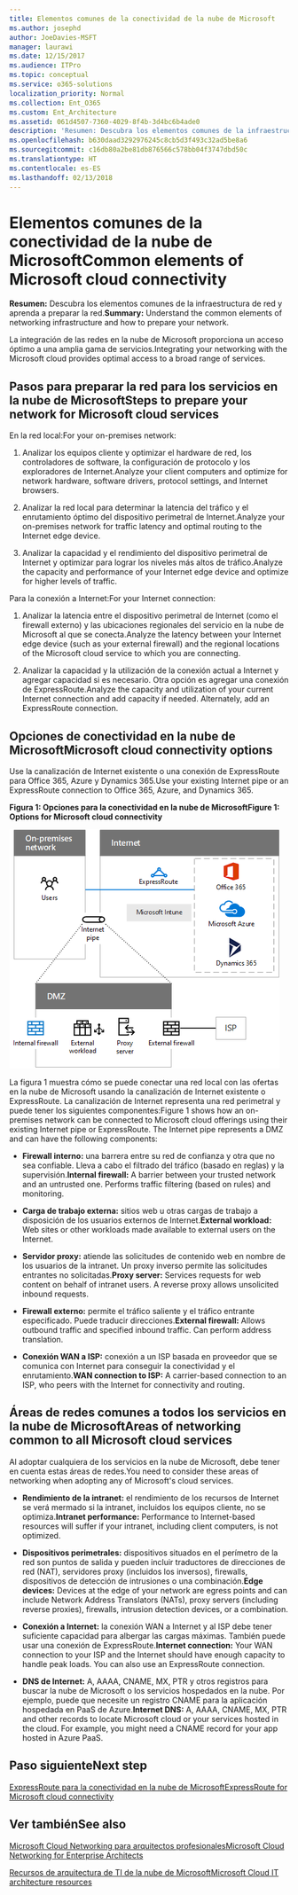 ```yaml
---
title: Elementos comunes de la conectividad de la nube de Microsoft
ms.author: josephd
author: JoeDavies-MSFT
manager: laurawi
ms.date: 12/15/2017
ms.audience: ITPro
ms.topic: conceptual
ms.service: o365-solutions
localization_priority: Normal
ms.collection: Ent_O365
ms.custom: Ent_Architecture
ms.assetid: 061d4507-7360-4029-8f4b-3d4bc6b4ade0
description: 'Resumen: Descubra los elementos comunes de la infraestructura de red y aprenda a preparar la red.'
ms.openlocfilehash: b630daad3292976245c8cb5d3f493c32ad5be8a6
ms.sourcegitcommit: c16db80a2be81db876566c578bb04f3747dbd50c
ms.translationtype: HT
ms.contentlocale: es-ES
ms.lasthandoff: 02/13/2018
---
```

# <a name="common-elements-of-microsoft-cloud-connectivity"></a><span data-ttu-id="7ca41-103">Elementos comunes de la conectividad de la nube de Microsoft</span><span class="sxs-lookup"><span data-stu-id="7ca41-103">Common elements of Microsoft cloud connectivity</span></span>

 <span data-ttu-id="7ca41-104">**Resumen:** Descubra los elementos comunes de la infraestructura de red y aprenda a preparar la red.</span><span class="sxs-lookup"><span data-stu-id="7ca41-104">**Summary:** Understand the common elements of networking infrastructure and how to prepare your network.</span></span>
  
<span data-ttu-id="7ca41-105">La integración de las redes en la nube de Microsoft proporciona un acceso óptimo a una amplia gama de servicios.</span><span class="sxs-lookup"><span data-stu-id="7ca41-105">Integrating your networking with the Microsoft cloud provides optimal access to a broad range of services.</span></span>
  
## <a name="steps-to-prepare-your-network-for-microsoft-cloud-services"></a><span data-ttu-id="7ca41-106">Pasos para preparar la red para los servicios en la nube de Microsoft</span><span class="sxs-lookup"><span data-stu-id="7ca41-106">Steps to prepare your network for Microsoft cloud services</span></span>
<span data-ttu-id="7ca41-107"><a name="steps"> </a></span><span class="sxs-lookup"><span data-stu-id="7ca41-107"><a name="steps"> </a></span></span>

<span data-ttu-id="7ca41-108">En la red local:</span><span class="sxs-lookup"><span data-stu-id="7ca41-108">For your on-premises network:</span></span>
  
1. <span data-ttu-id="7ca41-109">Analizar los equipos cliente y optimizar el hardware de red, los controladores de software, la configuración de protocolo y los exploradores de Internet.</span><span class="sxs-lookup"><span data-stu-id="7ca41-109">Analyze your client computers and optimize for network hardware, software drivers, protocol settings, and Internet browsers.</span></span>
    
2. <span data-ttu-id="7ca41-110">Analizar la red local para determinar la latencia del tráfico y el enrutamiento óptimo del dispositivo perimetral de Internet.</span><span class="sxs-lookup"><span data-stu-id="7ca41-110">Analyze your on-premises network for traffic latency and optimal routing to the Internet edge device.</span></span>
    
3. <span data-ttu-id="7ca41-111">Analizar la capacidad y el rendimiento del dispositivo perimetral de Internet y optimizar para lograr los niveles más altos de tráfico.</span><span class="sxs-lookup"><span data-stu-id="7ca41-111">Analyze the capacity and performance of your Internet edge device and optimize for higher levels of traffic.</span></span>
    
<span data-ttu-id="7ca41-112">Para la conexión a Internet:</span><span class="sxs-lookup"><span data-stu-id="7ca41-112">For your Internet connection:</span></span>
  
1. <span data-ttu-id="7ca41-113">Analizar la latencia entre el dispositivo perimetral de Internet (como el firewall externo) y las ubicaciones regionales del servicio en la nube de Microsoft al que se conecta.</span><span class="sxs-lookup"><span data-stu-id="7ca41-113">Analyze the latency between your Internet edge device (such as your external firewall) and the regional locations of the Microsoft cloud service to which you are connecting.</span></span>
    
2. <span data-ttu-id="7ca41-p101">Analizar la capacidad y la utilización de la conexión actual a Internet y agregar capacidad si es necesario. Otra opción es agregar una conexión de ExpressRoute.</span><span class="sxs-lookup"><span data-stu-id="7ca41-p101">Analyze the capacity and utilization of your current Internet connection and add capacity if needed. Alternately, add an ExpressRoute connection.</span></span>
    
## <a name="microsoft-cloud-connectivity-options"></a><span data-ttu-id="7ca41-116">Opciones de conectividad en la nube de Microsoft</span><span class="sxs-lookup"><span data-stu-id="7ca41-116">Microsoft cloud connectivity options</span></span>
<span data-ttu-id="7ca41-117"><a name="steps"> </a></span><span class="sxs-lookup"><span data-stu-id="7ca41-117"><a name="steps"> </a></span></span>

<span data-ttu-id="7ca41-118">Use la canalización de Internet existente o una conexión de ExpressRoute para Office 365, Azure y Dynamics 365.</span><span class="sxs-lookup"><span data-stu-id="7ca41-118">Use your existing Internet pipe or an ExpressRoute connection to Office 365, Azure, and Dynamics 365.</span></span>
  
<span data-ttu-id="7ca41-119">**Figura 1: Opciones para la conectividad en la nube de Microsoft**</span><span class="sxs-lookup"><span data-stu-id="7ca41-119">**Figure 1: Options for Microsoft cloud connectivity**</span></span>

![Figura 1:  Opciones para la conectividad en la nube de Microsoft](images/Network_Poster/CommonElements.png)

  
<span data-ttu-id="7ca41-p102">La figura 1 muestra cómo se puede conectar una red local con las ofertas en la nube de Microsoft usando la canalización de Internet existente o ExpressRoute. La canalización de Internet representa una red perimetral y puede tener los siguientes componentes:</span><span class="sxs-lookup"><span data-stu-id="7ca41-p102">Figure 1 shows how an on-premises network can be connected to Microsoft cloud offerings using their existing Internet pipe or ExpressRoute. The Internet pipe represents a DMZ and can have the following components:</span></span>
  
- <span data-ttu-id="7ca41-p103">**Firewall interno:** una barrera entre su red de confianza y otra que no sea confiable. Lleva a cabo el filtrado del tráfico (basado en reglas) y la supervisión.</span><span class="sxs-lookup"><span data-stu-id="7ca41-p103">**Internal firewall:** A barrier between your trusted network and an untrusted one. Performs traffic filtering (based on rules) and monitoring.</span></span>
    
- <span data-ttu-id="7ca41-125">**Carga de trabajo externa:** sitios web u otras cargas de trabajo a disposición de los usuarios externos de Internet.</span><span class="sxs-lookup"><span data-stu-id="7ca41-125">**External workload:** Web sites or other workloads made available to external users on the Internet.</span></span>
    
- <span data-ttu-id="7ca41-p104">**Servidor proxy:** atiende las solicitudes de contenido web en nombre de los usuarios de la intranet. Un proxy inverso permite las solicitudes entrantes no solicitadas.</span><span class="sxs-lookup"><span data-stu-id="7ca41-p104">**Proxy server:** Services requests for web content on behalf of intranet users. A reverse proxy allows unsolicited inbound requests.</span></span>
    
- <span data-ttu-id="7ca41-p105">**Firewall externo:** permite el tráfico saliente y el tráfico entrante especificado. Puede traducir direcciones.</span><span class="sxs-lookup"><span data-stu-id="7ca41-p105">**External firewall:** Allows outbound traffic and specified inbound traffic. Can perform address translation.</span></span>
    
- <span data-ttu-id="7ca41-130">**Conexión WAN a ISP:** conexión a un ISP basada en proveedor que se comunica con Internet para conseguir la conectividad y el enrutamiento.</span><span class="sxs-lookup"><span data-stu-id="7ca41-130">**WAN connection to ISP:** A carrier-based connection to an ISP, who peers with the Internet for connectivity and routing.</span></span>
    
## <a name="areas-of-networking-common-to-all-microsoft-cloud-services"></a><span data-ttu-id="7ca41-131">Áreas de redes comunes a todos los servicios en la nube de Microsoft</span><span class="sxs-lookup"><span data-stu-id="7ca41-131">Areas of networking common to all Microsoft cloud services</span></span>
<span data-ttu-id="7ca41-132"><a name="steps"> </a></span><span class="sxs-lookup"><span data-stu-id="7ca41-132"><a name="steps"> </a></span></span>

<span data-ttu-id="7ca41-133">Al adoptar cualquiera de los servicios en la nube de Microsoft, debe tener en cuenta estas áreas de redes.</span><span class="sxs-lookup"><span data-stu-id="7ca41-133">You need to consider these areas of networking when adopting any of Microsoft's cloud services.</span></span>
  
- <span data-ttu-id="7ca41-134">**Rendimiento de la intranet:** el rendimiento de los recursos de Internet se verá mermado si la intranet, incluidos los equipos cliente, no se optimiza.</span><span class="sxs-lookup"><span data-stu-id="7ca41-134">**Intranet performance:** Performance to Internet-based resources will suffer if your intranet, including client computers, is not optimized.</span></span>
    
- <span data-ttu-id="7ca41-135">**Dispositivos perimetrales:** dispositivos situados en el perímetro de la red son puntos de salida y pueden incluir traductores de direcciones de red (NAT), servidores proxy (incluidos los inversos), firewalls, dispositivos de detección de intrusiones o una combinación.</span><span class="sxs-lookup"><span data-stu-id="7ca41-135">**Edge devices:** Devices at the edge of your network are egress points and can include Network Address Translators (NATs), proxy servers (including reverse proxies), firewalls, intrusion detection devices, or a combination.</span></span>
    
- <span data-ttu-id="7ca41-p106">**Conexión a Internet:** la conexión WAN a Internet y al ISP debe tener suficiente capacidad para albergar las cargas máximas. También puede usar una conexión de ExpressRoute.</span><span class="sxs-lookup"><span data-stu-id="7ca41-p106">**Internet connection:** Your WAN connection to your ISP and the Internet should have enough capacity to handle peak loads. You can also use an ExpressRoute connection.</span></span>
    
- <span data-ttu-id="7ca41-p107">**DNS de Internet:** A, AAAA, CNAME, MX, PTR y otros registros para buscar la nube de Microsoft o los servicios hospedados en la nube. Por ejemplo, puede que necesite un registro CNAME para la aplicación hospedada en PaaS de Azure.</span><span class="sxs-lookup"><span data-stu-id="7ca41-p107">**Internet DNS:** A, AAAA, CNAME, MX, PTR and other records to locate Microsoft cloud or your services hosted in the cloud. For example, you might need a CNAME record for your app hosted in Azure PaaS.</span></span>
    

## <a name="next-step"></a><span data-ttu-id="7ca41-140">Paso siguiente</span><span class="sxs-lookup"><span data-stu-id="7ca41-140">Next step</span></span>

[<span data-ttu-id="7ca41-141">ExpressRoute para la conectividad en la nube de Microsoft</span><span class="sxs-lookup"><span data-stu-id="7ca41-141">ExpressRoute for Microsoft cloud connectivity</span></span>](expressroute-for-microsoft-cloud-connectivity.md)

## <a name="see-also"></a><span data-ttu-id="7ca41-142">Ver también</span><span class="sxs-lookup"><span data-stu-id="7ca41-142">See also</span></span>

<span data-ttu-id="7ca41-143"><a name="steps"> </a></span><span class="sxs-lookup"><span data-stu-id="7ca41-143"></span></span>

[<span data-ttu-id="7ca41-144">Microsoft Cloud Networking para arquitectos profesionales</span><span class="sxs-lookup"><span data-stu-id="7ca41-144">Microsoft Cloud Networking for Enterprise Architects</span></span>](microsoft-cloud-networking-for-enterprise-architects.md)
  
[<span data-ttu-id="7ca41-145">Recursos de arquitectura de TI de la nube de Microsoft</span><span class="sxs-lookup"><span data-stu-id="7ca41-145">Microsoft Cloud IT architecture resources</span></span>](microsoft-cloud-it-architecture-resources.md)


